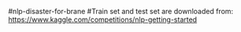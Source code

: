 #nlp-disaster-for-brane
#Train set and test set are downloaded from: https://www.kaggle.com/competitions/nlp-getting-started
